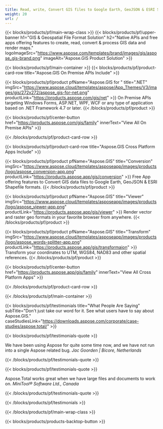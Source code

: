 ```yaml
---
title: Read, write, Convert GIS files to Google Earth, GeoJSON & ESRI Shapefiles 
weight: 20
url: /
---
```


{{< blocks/products/pf/main-wrap-class >}}
{{< blocks/products/pf/upper-banner h1="GIS & Geospatial File Format Solution" h2="Native APIs and free apps offering features to create, read, convert & process GIS data and render maps." logoImageSrc="https://www.aspose.com/templates/brand/images/gis/aspose_gis-brand.png" imageAlt="Aspose.GIS Product Solution" >}}

{{< blocks/products/pf/main-container >}}
{{< blocks/products/pf/product-card-row title="Aspose.GIS On Premise APIs Include" >}}

{{< blocks/products/pf/product pfName="Aspose.GIS for " title=".NET" imgSrc="https://www.aspose.cloud/templates/aspose/App_Themes/V3/images/gis/272x272/aspose_gis-for-net.png" productLink="https://products.aspose.com/gis/net" >}}
On Premise APIs targeting Windows Forms, ASP.NET, WPF, WCF or any type of application based on .NET Framework 4.7 or later.
{{< /blocks/products/pf/product >}}

{{< blocks/products/pf/center-button href="https://products.aspose.com/gis/family" innerText="View All On Premise APIs" >}}

{{< /blocks/products/pf/product-card-row >}}

{{< blocks/products/pf/product-card-row title="Aspose.GIS Cross Platform Apps Include" >}}

{{< blocks/products/pf/product pfName="Aspose.GIS" title="Conversion" imgSrc="https://www.aspose.cloud/templates/asposeapp/images/products/logo/aspose_conversion-app.png" productLink="https://products.aspose.app/gis/conversion" >}}
Free App offering features to Convert GIS data files to Google Earth, GeoJSON & ESRI Shapefile formats.
{{< /blocks/products/pf/product >}}

{{< blocks/products/pf/product pfName="Aspose.GIS" title="Viewer" imgSrc="https://www.aspose.cloud/templates/asposeapp/images/products/logo/aspose_viewer-app.png" productLink="https://products.aspose.app/gis/viewer" >}}
Render vector and raster geo formats in your favorite browser from anywhere.
{{< /blocks/products/pf/product >}}

{{< blocks/products/pf/product pfName="Aspose.GIS" title="Transform" imgSrc="https://www.aspose.cloud/templates/asposeapp/images/products/logo/aspose_words-splitter-app.png" productLink="https://products.aspose.app/gis/transformaion" >}}
Transform your coordinates to UTM, WGS84, NAD83 and other spatial references.
{{< /blocks/products/pf/product >}}

{{< blocks/products/pf/center-button href="https://products.aspose.app/gis/family" innerText="View All Cross Platform Apps" >}}

{{< /blocks/products/pf/product-card-row >}}

{{< /blocks/products/pf/main-container >}}

{{< blocks/products/pf/testimonials title="What People Are Saying" subTitle="Don't just take our word for it. See what users have to say about Aspose.GIS." caseStudiesLink="https://downloads.aspose.com/corporate/case-studies/aspose.total/" >}}

{{< blocks/products/pf/testimonials-quote >}}
<p class="first">
 We have been using Aspose for quite some time now, and we have not run into a single Aspose related bug.
 <em>
  Jac Goorden | Bicore, Netherlands
 </em>
</p>

{{< /blocks/products/pf/testimonials-quote >}}

{{< blocks/products/pf/testimonials-quote >}}
<p class="second">
 Aspose.Total works great when we have large files and documents to work on.
 <em>
  MiniTool® Software Ltd., Canada
 </em>
</p>

{{< /blocks/products/pf/testimonials-quote >}}

{{< /blocks/products/pf/testimonials >}}

{{< /blocks/products/pf/main-wrap-class >}}

{{< blocks/products/products-backtop-button >}}